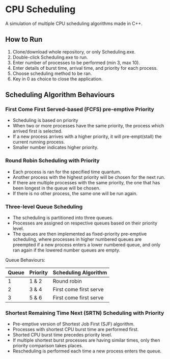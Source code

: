 # CPU Scheduling

A simulation of multiple CPU scheduling algorithms made in C++.

## How to Run

1. Clone/download whole repository, or only Scheduling.exe.
2. Double-click Scheduling.exe to run.
3. Enter number of processes to be performed (min 3, max 10).
4. Enter details of burst time, arrival time, and priority for each process.
5. Choose scheduling method to be ran.
6. Key in 0 as choice to close the application.

## Scheduling Algorithm Behaviours

### First Come First Served-based (FCFS) pre-emptive Priority

- Scheduling is based on priority
- When two or more processes have the same priority, the process which arrived first is selected.
- If a new process arrives with a higher priority, it will pre-empt(stall) the current running process.
- Smaller number indicates higher priority.

### Round Robin Scheduling with Priority

- Each process is ran for the specified time quantum.
- Another process with the highest priority will be chosen for the next run.
- If there are multiple processes with the same priority, the one that has been longest in the queue will be chosen.
- If there is no other process, the same one will be run again.

### Three-level Queue Scheduling

- The scheduling is partitioned into three queues.
- Processes are assigned on respective queues based on their priority level.
- The queues are then implemented as fixed-priority pre-emptive scheduling, where processes in higher numbered queues are preempted if a new process enters a lower numbered queue, and only ran again if the lowered number queues are empty.

Queue Behaviours:

| Queue | Priority | Scheduling Algorithm   |
| ----- | -------- | ---------------------- |
| 1     | 1 & 2    | Round robin            |
| 2     | 3 & 4    | First come first serve |
| 3     | 5 & 6    | First come first serve |

### Shortest Remaining Time Next (SRTN) Scheduling with Priority

- Pre-emptive version of Shortest Job First (SJF) algorithm.
- Processes with shortest CPU burst time are performed first.
- Shorted CPU burst time precedes priority level.
- If multiple shortest burst processes are having similar times, only then priority comparison takes places.
- Rescheduling is performed each time a new process enters the queue.

